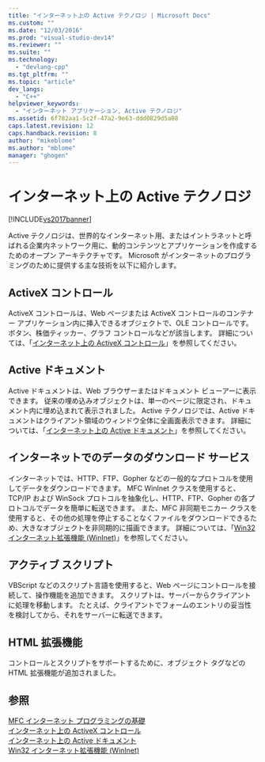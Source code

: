 ```yaml
---
title: "インターネット上の Active テクノロジ | Microsoft Docs"
ms.custom: ""
ms.date: "12/03/2016"
ms.prod: "visual-studio-dev14"
ms.reviewer: ""
ms.suite: ""
ms.technology: 
  - "devlang-cpp"
ms.tgt_pltfrm: ""
ms.topic: "article"
dev_langs: 
  - "C++"
helpviewer_keywords: 
  - "インターネット アプリケーション, Active テクノロジ"
ms.assetid: 6f782aa1-5c2f-47a2-9e63-ddd0829d5a08
caps.latest.revision: 12
caps.handback.revision: 8
author: "mikeblome"
ms.author: "mblome"
manager: "ghogen"
---
```

# インターネット上の Active テクノロジ
[!INCLUDE[vs2017banner](../assembler/inline/includes/vs2017banner.md)]

Active テクノロジは、世界的なインターネット用、またはイントラネットと呼ばれる企業内ネットワーク用に、動的コンテンツとアプリケーションを作成するためのオープン アーキテクチャです。  Microsoft がインターネットのプログラミングのために提供する主な技術を以下に紹介します。  
  
## ActiveX コントロール  
 ActiveX コントロールは、Web ページまたは ActiveX コントロールのコンテナー アプリケーション内に挿入できるオブジェクトで、OLE コントロールです。  ボタン、株価ティッカー、グラフ コントロールなどが該当します。  詳細については、「[インターネット上の ActiveX コントロール](../mfc/activex-controls-on-the-internet.md)」を参照してください。  
  
## Active ドキュメント  
 Active ドキュメントは、Web ブラウザーまたはドキュメント ビューアーに表示できます。  従来の埋め込みオブジェクトは、単一のページに限定され、ドキュメント内に埋め込まれて表示されました。  Active テクノロジでは、Active ドキュメントはクライアント領域のウィンドウ全体に全画面表示できます。  詳細については、「[インターネット上の Active ドキュメント](../Topic/Active%20Documents%20on%20the%20Internet.md)」を参照してください。  
  
## インターネットでのデータのダウンロード サービス  
 インターネットでは、HTTP、FTP、Gopher などの一般的なプロトコルを使用してデータをダウンロードできます。  MFC WinInet クラスを使用すると、TCP\/IP および WinSock プロトコルを抽象化し、HTTP、FTP、Gopher の各プロトコルでデータを簡単に転送できます。  また、MFC 非同期モニカー クラスを使用すると、その他の処理を停止することなくファイルをダウンロードできるため、大きなオブジェクトを非同期的に描画できます。  詳細については、「[Win32 インターネット拡張機能 \(WinInet\)](../mfc/win32-internet-extensions-wininet.md)」を参照してください。  
  
## アクティブ スクリプト  
 VBScript などのスクリプト言語を使用すると、Web ページにコントロールを接続して、操作機能を追加できます。  スクリプトは、サーバーからクライアントに処理を移動します。  たとえば、クライアントでフォームのエントリの妥当性を検討してから、それをサーバーに転送できます。  
  
## HTML 拡張機能  
 コントロールとスクリプトをサポートするために、オブジェクト タグなどの HTML 拡張機能が追加されました。  
  
## 参照  
 [MFC インターネット プログラミングの基礎](../mfc/mfc-internet-programming-basics.md)   
 [インターネット上の ActiveX コントロール](../mfc/activex-controls-on-the-internet.md)   
 [インターネット上の Active ドキュメント](../Topic/Active%20Documents%20on%20the%20Internet.md)   
 [Win32 インターネット拡張機能 \(WinInet\)](../mfc/win32-internet-extensions-wininet.md)